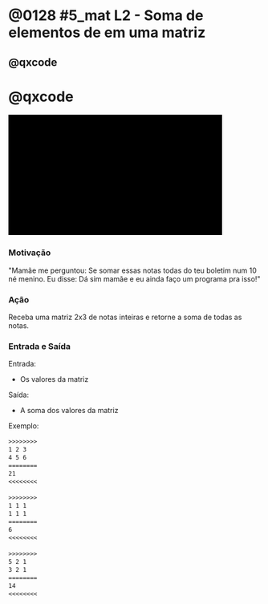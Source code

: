 # @0128 #5_mat L2 - Soma de elementos de em uma matriz
## @qxcode

# @qxcode

![](capa.jpg)

### Motivação

"Mamãe me perguntou: Se somar essas notas todas do teu boletim num 10 né menino. Eu disse: Dá sim mamãe e eu ainda faço um programa pra isso!"

### Ação

Receba uma matriz 2x3 de notas inteiras e retorne a soma de todas as notas.

### Entrada e Saída

Entrada:

*   Os valores da matriz

Saída:

*   A soma dos valores da matriz

Exemplo:

```
>>>>>>>>
1 2 3
4 5 6
========
21
<<<<<<<<

>>>>>>>>
1 1 1
1 1 1
========
6
<<<<<<<<

>>>>>>>>
5 2 1
3 2 1
========
14
<<<<<<<<
```